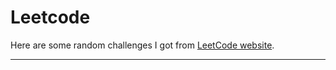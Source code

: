 # Leetcode

Here are some random challenges I got from [LeetCode website](https://leetcode.com/).

<hr>

<!-- - [challenge-name](file.xt) -->
